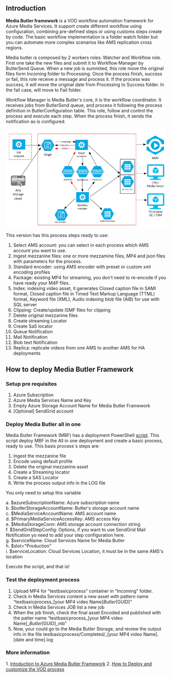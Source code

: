 
<h2>Introduction</h2>
<b>Media Butler framework </b> is a VOD workflow automation framework for Azure Media Services. It support create different workflow using configuration, combining pre-defined steps or using customs steps create by code.
The basic workflow implementation is a folder watch folder but you can automate more complex scenarios like AMS replication cross regions.

Media butler is composed by 2 workers roles: Watcher and Workflow role. First one take the new files and submit it to Workflow Manager  by ButlerSend Queue. When a new job is summited, this role move the original files form Incoming folder to Processing.   Once the process finish, success or fail, this role receive a message and process it. If the process was success, it will move the original date from Processing to Success folder. In the fail case, will move to Fail folder.

Workflow Manager is Media Butler's core, it is the workflow coordinator. It receives jobs from ButlerSend queue, and process it following the process definition in ButlerConfiguration table. This role, follow and control the process and execute each step. When the process finish, it sends the notification as is configured. 

<img src="./docs/ButlerReadmeImg.JPG">

This version has this process steps ready to use:

1.	Select AMS account: you can select in each process which  AMS account you want to use.
2.	Ingest mezzanine files:  one or more mezzamine files, MP4 and json files with parameters for the process.
3.	Standard encoder: using AMS encoder with preset or custom xml encoding profiles
4.	Package: existing MP4 for streaming, you don’t need to re-encode if you have ready your M4P files.
5.	Index: indexing video asset, it generates  Closed caption file in SAMI format,  Closed caption file in Timed Text Markup Language (TTML) format,  Keyword file (XML),  Audio indexing blob file (AIB) for use with SQL server
6.	Clipping: Create/update  ISMF files  for clipping
7.	Delete original mezzanine files
8.	Create streaming Locator
9.	Create SaS locator
10.	Queue Notification
11.	Mail Notification
12.	Blob text Notification
13.	Replica: replicate videos from one AMS to another AMS for HA deployments

  

 <h2>How to deploy Media Butler Framework</h2>
  <h3>Setup pre requisites</h3>

  1. Azure Subscription
  2. Azure Media Services Name and Key
  3. Empty Azure Storage Account Name for Media Butler Framework
  4. [Optional] SendGrid account

  <h3>Deploy Media Butler all in one</h3>
  Media Butler Framework (MBF) has a deployment PowerShell <a href="./MediaButlerDeploy.ps1">script</a>. This script deploy MBF in the All in one deployment and create a basic process, ready to use. This basis process´s steps are:

  1. Ingest the mezzanine file
  2. Encode using default profile
  3. Delete the original mezzanine asset
  4. Create a Streaming locator
  5. Create a SAS Locator
  6. Write the process output info in the LOG file

You only need to setup this variable

a. $azureSubscriptionName: Azure subscription name<br>
b. $butlerStorageAccountName: Butler's storage account name<br>
c. $MediaServiceAccountName: AMS account name<br>
d. $PrimaryMediaServiceAccessKey: AMS access Key<br>
e. $MediaStorageConn: AMS storage account connection string<br>
f. $SendGridStepConfig: Options, if you want to use SendGrid Mail Notification yo need to add your step configuration here.<br>
g. $serviceName: Cloud Services Name for Media Butler<br>
h. $slot="Production"<br>
i. $serviceLocation: Cloud Services Location, it must be in the same AMS's location<br>

Execute the script, and that is!


<h3>Test the deployment process </h3>
  
1. Upload MP4 for “testbasicprocess” container in “Incoming” folder.
2. Check in Media Services content a new asset with pattern name “testbasicprocess_[your MP4 video Name]_Butler_[GUID]”
3. Check in Media Services JOB list a new job
4. When the job finish, check the  final asset Encoded and published with the patter name “testbasicprocess_[your MP4 video Name]__Butler_[GUID]_mb”
5. Now, your could go to the Media Butler Storage, and review the output info in the file  testbasicprocess/Completed/_[your MP4 video Name].[date and time].log

  <h3>More information</h3>
  1. <a href="https://github.com/liarjo/MediaBlutlerTest01/blob/master/README.md">Intoduction to Azure Media Butler Framework</a>
  2. <a href="./docs/HowToDeploy.md">How to Deploy and customize the VOD process</a>
